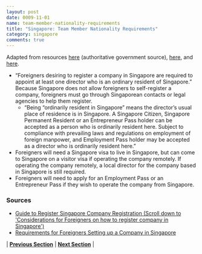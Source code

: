 ```yaml
---
layout: post
date: 0009-11-01
name: team-member-nationality-requirements
title: "Singapore: Team Member Nationality Requirements"
category: singapore
comments: true
---
```


Adapted from resources [here](https://www.acra.gov.sg/components/wireframes/howToGuidesChapters.aspx?pageid=1241#1246) (authoritative government source), [here](https://www.3ecpa.com.sg/incorporation/guide-to-singapore-company-registration/), and [here](https://www.guidemesingapore.com/business-guides/incorporation-guides/introduction-to-incorporation/singapore-company-registration-guide).
   * “Foreigners desiring to register a company in Singapore are required to appoint at least one director who is an ordinary resident of Singapore.” Because Singapore does not allow foreigners to self-register a company, foreigners must go through Singaporean contacts or legal agencies to help them register.  
      * “Being “ordinarily resident in Singapore” means the director’s usual place of residence is in Singapore. A Singapore Citizen, Singapore Permanent Resident or an Entrepreneur Pass holder can be accepted as a person who is ordinarily resident here. Subject to compliance with prevailing laws and regulations on employment of foreign manpower, and Employment Pass holder may be accepted as a director who is ordinarily resident here.” 
   * Foreigners will need a Singapore visa to live in Singapore, but can come to Singapore on a visitor visa if operating the company remotely. If operating the company remotely, a local director for the company based in Singapore is still required. 
   * Foreigners will need to apply for an Employment Pass or an Entrepreneur Pass if they wish to operate the company from Singapore. 

### Sources
   * [Guide to Register Singapore Company Registration (Scroll down to 'Considerations for Foreigners on how to register company in Singapore')](https://www.3ecpa.com.sg/incorporation/guide-to-singapore-company-registration/)
   * [Requirements for Foreigners Setting up a Company in Singapore](https://www.acra.gov.sg/components/wireframes/howToGuidesChapters.aspx?pageid=1241#1246)


| **[Previous Section]( https://neo-project.github.io/global-blockchain-compliance-hub//singapore/singapore-registry-requirements.html)** | **[Next Section]( https://neo-project.github.io/global-blockchain-compliance-hub//singapore/singapore-tax-and-auditing-requirements.html)** |
